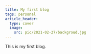 ```yaml
---
title: My first blog
tags: personal
article_header: 
  type: cover
  image:
    src: pic/2021-02-27/backgroud.jpg
---
```

This is my first blog.

<!--more-->
